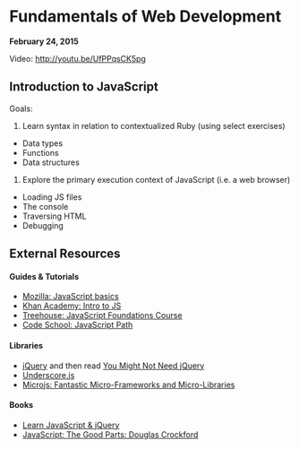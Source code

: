 # Fundamentals of Web Development

**February 24, 2015**

Video: http://youtu.be/UfPPqsCK5pg

## Introduction to JavaScript

Goals:

1. Learn syntax in relation to contextualized Ruby (using select exercises)
  - Data types
  - Functions
  - Data structures
1. Explore the primary execution context of JavaScript (i.e. a web browser)
  - Loading JS files
  - The console
  - Traversing HTML
  - Debugging

## External Resources

#### Guides & Tutorials

- [Mozilla: JavaScript basics](https://developer.mozilla.org/en-US/Learn/Getting_started_with_the_web/JavaScript_basics)
- [Khan Academy: Intro to JS](https://www.khanacademy.org/computing/computer-programming/programming)
- [Treehouse: JavaScript Foundations Course](http://teamtreehouse.com/library/javascript-foundations)
- [Code School: JavaScript Path](https://www.codeschool.com/paths/javascript)

#### Libraries

- [jQuery](http://jquery.com/) and then read [You Might Not Need jQuery](http://youmightnotneedjquery.com/)
- [Underscore.js](http://underscorejs.org/)
- [Microjs: Fantastic Micro-Frameworks and Micro-Libraries](http://microjs.com/)

#### Books

- [Learn JavaScript & jQuery](http://javascriptbook.com/)
- [JavaScript: The Good Parts: Douglas Crockford](http://www.amazon.com/JavaScript-Good-Parts-Douglas-Crockford/dp/0596517742)
